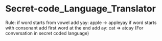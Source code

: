 # Secret-code_Language_Translator
Rule: if word starts from vowel add yay: apple -> appleyay         if word starts with consonant add first word at the end add ay: cat => atcay       (For conversation in secret coded language)
